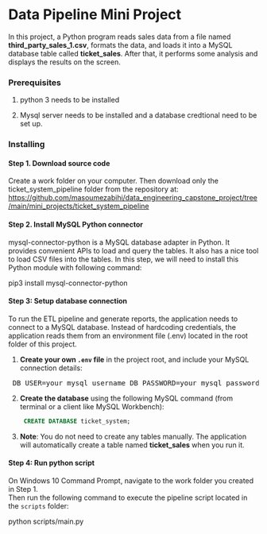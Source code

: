 # Data Pipeline Mini Project

In this project, a Python program reads sales data from a file named **third_party_sales_1.csv**, formats the data, and loads it into a MySQL database table called **ticket_sales**. After that, it performs some analysis and displays the results on the screen.


### Prerequisites

1. python 3 needs to be installed  

2. Mysql server needs to be installed and a database credtional need to be set up. 


### Installing


#### Step 1. Download source code
Create a work folder on your computer. Then download only the ticket_system_pipeline folder from the repository at:
https://github.com/masoumezabihi/data_engineering_capstone_project/tree/main/mini_projects/ticket_system_pipeline


#### Step 2. Install MySQL Python connector
mysql-connector-python is a MySQL database adapter in Python. It provides convenient APIs to load and query the tables. It also has a nice tool to load CSV files into the tables. In this step, we will need to install this Python module with following command:

pip3 install mysql-connector-python

#### Step 3: Setup database connection
To run the ETL pipeline and generate reports, the application needs to connect to a MySQL database. Instead of hardcoding credentials, the application reads them from an environment file (.env) located in the root folder of this project.

1. **Create your own `.env` file** in the project root, and include your MySQL connection details:

<pre> DB_USER=your_mysql_username DB_PASSWORD=your_mysql_password DB_HOST=127.0.0.1 DB_NAME=ticket_system DB_PORT=3306 </pre>

2. **Create the database** using the following MySQL command (from terminal or a client like MySQL Workbench):
   ```sql
    CREATE DATABASE ticket_system;

3. **Note**: You do not need to create any tables manually. The application will automatically create a table named **ticket_sales** when you run it.

#### Step 4: Run python script

On Windows 10 Command Prompt, navigate to the work folder you created in Step 1.  
Then run the following command to execute the pipeline script located in the `scripts` folder:

 python scripts/main.py
